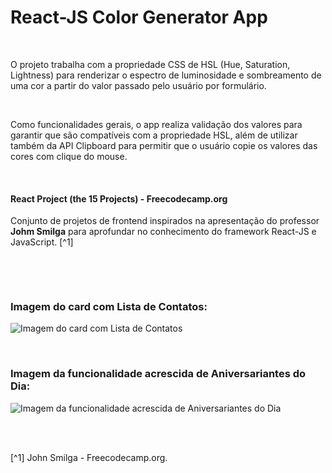 # React-JS Color Generator App

<br />

O projeto trabalha com a propriedade CSS de HSL (Hue, Saturation, Lightness) para renderizar o espectro de luminosidade e sombreamento de uma cor a partir do valor passado pelo usuário por formulário.

<br />

Como funcionalidades gerais, o app realiza validação dos valores para garantir que são compatíveis com a propriedade HSL, além de utilizar também da API Clipboard para permitir que o usuário copie os valores das cores com clique do mouse.

<br />

#### React Project (the 15 Projects) - Freecodecamp.org

Conjunto de projetos de frontend inspirados na apresentação do professor **Johm Smilga** para aprofundar no conhecimento do framework React-JS e JavaScript. [^1]

<br />

[]()

<br />

### Imagem do card com Lista de Contatos:

![Imagem do card com Lista de Contatos](/public/images/lista-de-contatos.png)

<br />

### Imagem da funcionalidade acrescida de Aniversariantes do Dia:

![Imagem da funcionalidade acrescida de Aniversariantes do Dia](/public/images/aniversariantes-do-dia.png)

<br />
<br />

[^1] John Smilga - Freecodecamp.org.
